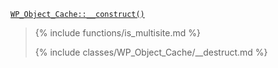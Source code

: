 <p><code><a href="https://developer.wordpress.org/reference/classes/wp_object_cache/__construct/">WP_Object_Cache::__construct()</a></code></p>

<blockquote>

{% include functions/is_multisite.md %}

{% include classes/WP_Object_Cache/__destruct.md %}

</blockquote>